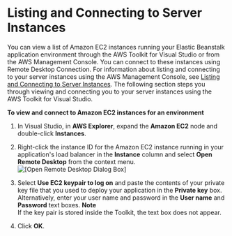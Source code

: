 # Listing and Connecting to Server Instances<a name="create_deploy_NET.ec2connect"></a>

You can view a list of Amazon EC2 instances running your Elastic Beanstalk application environment through the AWS Toolkit for Visual Studio or from the AWS Management Console\. You can connect to these instances using Remote Desktop Connection\. For information about listing and connecting to your server instances using the AWS Management Console, see [Listing and Connecting to Server Instances](using-features.ec2connect.md)\. The following section steps you through viewing and connecting you to your server instances using the AWS Toolkit for Visual Studio\.

**To view and connect to Amazon EC2 instances for an environment**

1.  In Visual Studio, in **AWS Explorer**, expand the **Amazon EC2** node and double\-click **Instances**\. 

1.  Right\-click the instance ID for the Amazon EC2 instance running in your application's load balancer in the **Instance** column and select **Open Remote Desktop** from the context menu\.   
![\[Open Remote Desktop Dialog Box\]](http://docs.aws.amazon.com/elasticbeanstalk/latest/dg/images/aeb-vs-rdp-login.png)

1.  Select **Use EC2 keypair to log on** and paste the contents of your private key file that you used to deploy your application in the **Private key** box\. Alternatively, enter your user name and password in the **User name** and **Password** text boxes\.
**Note**  
If the key pair is stored inside the Toolkit, the text box does not appear\.

1. Click **OK**\.